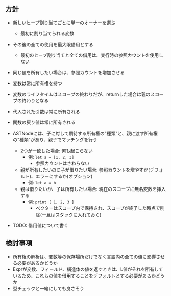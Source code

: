 ## 方針
- 新しいヒープ割り当てごとに単一のオーナーを選ぶ
  - 最初に割り当てられる変数
- その後の全ての使用を最大限借用とする
  - 最初のヒープ割り当てと全ての借用は、実行時の参照カウントを使用しない
- 同じ値を所有したい場合は、参照カウントを増加させる
- 変数は常に所有権を持つ
- 変数のライフタイムはスコープの終わりだが、returnした場合は親のスコープの終わりとなる
- 代入された引数は常に所有される
- 関数の戻り値は常に所有される
- ASTNodeには、子に対して期待する所有権の"種類"と、親に渡す所有権の"種類"があり、親子でマッチングを行う
  - 2つが一致した場合: 何も起こらない
    - 例: `let a = [1, 2, 3]`
      - 参照カウントはさわらない
  - 親が所有したいのに子が借りたい場合: 参照カウントを増やすか(デフォルト)、エラーにするか(オプション)
    - 例: `let a = b`
  - 親は借りたいが、子は所有したい場合: 現在のスコープに無名変数を挿入する
    - 例: `print [ 1, 2, 3 ]`
      - ベクターはスコープ内で保持され、スコープが終了した時点で削除(一旦はスタックに入れておく)

- TODO: 借用値について書く

## 検討事項
- 所有権の解析は、変数等の保存場所だけでなく言語内の全ての値に影響させる必要があるかどうか
- Exprが変数、フィールド、構造体の値を返すときは、L値がそれを所有しているため、これらの値を借用することをデフォルトとする必要があるかどうか
- 型チェックと一緒にしても良さそう
